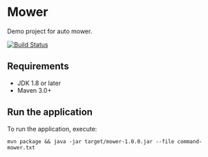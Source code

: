# Mower

Demo project for auto mower.

[![Build Status](https://travis-ci.org/varrocen/mower.svg?branch=master)](https://travis-ci.org/varrocen/mower)

Requirements
------------

* JDK 1.8 or later
* Maven 3.0+

Run the application
-------------------

To run the application, execute:

    mvn package && java -jar target/mower-1.0.0.jar --file command-mower.txt
